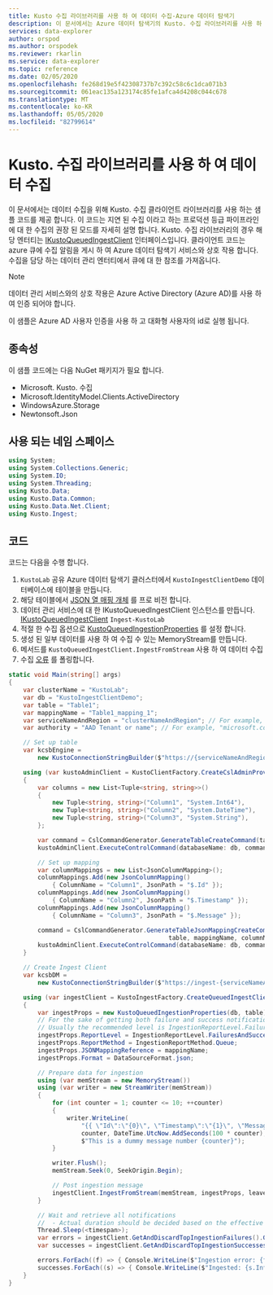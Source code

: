 ```yaml
---
title: Kusto 수집 라이브러리를 사용 하 여 데이터 수집-Azure 데이터 탐색기
description: 이 문서에서는 Azure 데이터 탐색기의 Kusto. 수집 라이브러리를 사용 하 여 데이터를 수집 하는 방법을 설명 합니다.
services: data-explorer
author: orspod
ms.author: orspodek
ms.reviewer: rkarlin
ms.service: data-explorer
ms.topic: reference
ms.date: 02/05/2020
ms.openlocfilehash: fe268d19e5f42308737b7c392c58c6c1dca071b3
ms.sourcegitcommit: 061eac135a123174c85fe1afca4d4208c044c678
ms.translationtype: MT
ms.contentlocale: ko-KR
ms.lasthandoff: 05/05/2020
ms.locfileid: "82799614"
---
```

# <a name="data-ingestion-with-the-kustoingest-library"></a>Kusto. 수집 라이브러리를 사용 하 여 데이터 수집

이 문서에서는 데이터 수집을 위해 Kusto. 수집 클라이언트 라이브러리를 사용 하는 샘플 코드를 제공 합니다. 이 코드는 지연 된 수집 이라고 하는 프로덕션 등급 파이프라인에 대 한 수집의 권장 된 모드를 자세히 설명 합니다. Kusto. 수집 라이브러리의 경우 해당 엔터티는 [IKustoQueuedIngestClient](kusto-ingest-client-reference.md#interface-ikustoqueuedingestclient) 인터페이스입니다. 클라이언트 코드는 azure 큐에 수집 알림을 게시 하 여 Azure 데이터 탐색기 서비스와 상호 작용 합니다. 수집을 담당 하는 데이터 관리 엔터티에서 큐에 대 한 참조를 가져옵니다. 

> [!NOTE]
> 데이터 관리 서비스와의 상호 작용은 Azure Active Directory (Azure AD)를 사용 하 여 인증 되어야 합니다.

이 샘플은 Azure AD 사용자 인증을 사용 하 고 대화형 사용자의 id로 실행 됩니다.

## <a name="dependencies"></a>종속성

이 샘플 코드에는 다음 NuGet 패키지가 필요 합니다.
* Microsoft. Kusto. 수집
* Microsoft.IdentityModel.Clients.ActiveDirectory
* WindowsAzure.Storage
* Newtonsoft.Json

## <a name="namespaces-used"></a>사용 되는 네임 스페이스

```csharp
using System;
using System.Collections.Generic;
using System.IO;
using System.Threading;
using Kusto.Data;
using Kusto.Data.Common;
using Kusto.Data.Net.Client;
using Kusto.Ingest;
```

## <a name="code"></a>코드

코드는 다음을 수행 합니다.
1. `KustoLab` 공유 Azure 데이터 탐색기 클러스터에서 `KustoIngestClientDemo` 데이터베이스에 테이블을 만듭니다.
2. 해당 테이블에서 [JSON 열 매핑 개체](../../management/create-ingestion-mapping-command.md) 를 프로 비전 합니다.
3. 데이터 관리 서비스에 대 한 IKustoQueuedIngestClient 인스턴스를 만듭니다. [IKustoQueuedIngestClient](kusto-ingest-client-reference.md#interface-ikustoqueuedingestclient) `Ingest-KustoLab`
4. 적절 한 수집 옵션으로 [KustoQueuedIngestionProperties](kusto-ingest-client-reference.md#class-kustoqueuedingestionproperties) 를 설정 합니다.
5. 생성 된 일부 데이터를 사용 하 여 수집 수 있는 MemoryStream를 만듭니다.
6. 메서드를 `KustoQueuedIngestClient.IngestFromStream` 사용 하 여 데이터 수집
7. 수집 [오류](kusto-ingest-client-status.md#tracking-ingestion-status-kustoqueuedingestclient) 를 폴링합니다.

```csharp
static void Main(string[] args)
{
    var clusterName = "KustoLab";
    var db = "KustoIngestClientDemo";
    var table = "Table1";
    var mappingName = "Table1_mapping_1";
    var serviceNameAndRegion = "clusterNameAndRegion"; // For example, "mycluster.westus"
    var authority = "AAD Tenant or name"; // For example, "microsoft.com"

    // Set up table
    var kcsbEngine =
        new KustoConnectionStringBuilder($"https://{serviceNameAndRegion}.kusto.windows.net").WithAadUserPromptAuthentication(authority: $"{authority}");

    using (var kustoAdminClient = KustoClientFactory.CreateCslAdminProvider(kcsbEngine))
    {
        var columns = new List<Tuple<string, string>>()
        {
            new Tuple<string, string>("Column1", "System.Int64"),
            new Tuple<string, string>("Column2", "System.DateTime"),
            new Tuple<string, string>("Column3", "System.String"),
        };

        var command = CslCommandGenerator.GenerateTableCreateCommand(table, columns);
        kustoAdminClient.ExecuteControlCommand(databaseName: db, command: command);

        // Set up mapping
        var columnMappings = new List<JsonColumnMapping>();
        columnMappings.Add(new JsonColumnMapping()
            { ColumnName = "Column1", JsonPath = "$.Id" });
        columnMappings.Add(new JsonColumnMapping()
            { ColumnName = "Column2", JsonPath = "$.Timestamp" });
        columnMappings.Add(new JsonColumnMapping()
            { ColumnName = "Column3", JsonPath = "$.Message" });

        command = CslCommandGenerator.GenerateTableJsonMappingCreateCommand(
                                            table, mappingName, columnMappings);
        kustoAdminClient.ExecuteControlCommand(databaseName: db, command: command);
    }

    // Create Ingest Client
    var kcsbDM =
        new KustoConnectionStringBuilder($"https://ingest-{serviceNameAndRegion}.kusto.windows.net").WithAadUserPromptAuthentication(authority: $"{authority}");

    using (var ingestClient = KustoIngestFactory.CreateQueuedIngestClient(kcsbDM))
    {
        var ingestProps = new KustoQueuedIngestionProperties(db, table);
        // For the sake of getting both failure and success notifications we set this to IngestionReportLevel.FailuresAndSuccesses
        // Usually the recommended level is IngestionReportLevel.FailuresOnly
        ingestProps.ReportLevel = IngestionReportLevel.FailuresAndSuccesses;
        ingestProps.ReportMethod = IngestionReportMethod.Queue;
        ingestProps.JSONMappingReference = mappingName;
        ingestProps.Format = DataSourceFormat.json;

        // Prepare data for ingestion
        using (var memStream = new MemoryStream())
        using (var writer = new StreamWriter(memStream))
        {
            for (int counter = 1; counter <= 10; ++counter)
            {
                writer.WriteLine(
                    "{{ \"Id\":\"{0}\", \"Timestamp\":\"{1}\", \"Message\":\"{2}\" }}",
                    counter, DateTime.UtcNow.AddSeconds(100 * counter),
                    $"This is a dummy message number {counter}");
            }

            writer.Flush();
            memStream.Seek(0, SeekOrigin.Begin);

            // Post ingestion message
            ingestClient.IngestFromStream(memStream, ingestProps, leaveOpen: true);
        }

        // Wait and retrieve all notifications
        //  - Actual duration should be decided based on the effective Ingestion Batching Policy set on the table/database
        Thread.Sleep(<timespan>);
        var errors = ingestClient.GetAndDiscardTopIngestionFailures().GetAwaiter().GetResult();
        var successes = ingestClient.GetAndDiscardTopIngestionSuccesses().GetAwaiter().GetResult();

        errors.ForEach((f) => { Console.WriteLine($"Ingestion error: {f.Info.Details}"); });
        successes.ForEach((s) => { Console.WriteLine($"Ingested: {s.Info.IngestionSourcePath}"); });
    }
}
```
